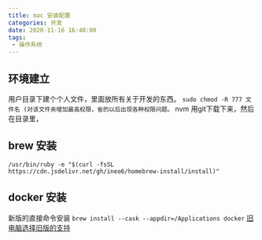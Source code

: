 ```yaml
---
title: mac 安装配置
categories: 开发
date: 2020-11-16 16:40:00
tags: 
 - 操作系统
---
```


## 环境建立
用户目录下建个个人文件，里面放所有关于开发的东西。
`sudo chmod -R 777 文件名 (对该文件夹增加最高权限，省的以后出现各种权限问题。` 
nvm 用git下载下来，然后在目录里，

## brew 安装
`/usr/bin/ruby -e "$(curl -fsSL https://cdn.jsdelivr.net/gh/ineo6/homebrew-install/install)"`
## docker 安装
新版的直接命令安装 `brew install --cask --appdir=/Applications docker`
[旧电脑选择旧版的支持](https://docs.docker.com/desktop/release-notes/#docker-desktop-450)
